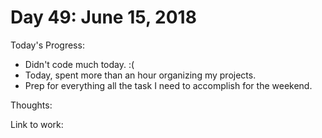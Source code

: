 # Day 49: June 15, 2018

Today's Progress: 
- Didn't code much today. :(
- Today, spent more than an hour organizing my projects.
- Prep for everything all the task I need to accomplish for the weekend.

Thoughts: 

Link to work: 